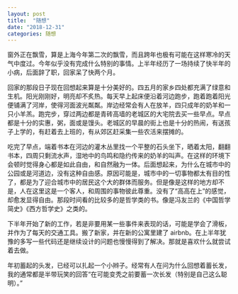 ```yaml
---
layout: post
title:  "随想"
date: "2018-12-31"
categories: 随想
---
```


窗外正在飘雪，算是上海今年第二次的飘雪，而且跨年也极有可能在这样寒冷的天气中度过。今年似乎没有完成什么特别的事情。上半年经历了一场持续了快半年的小病，后面辞了职，回家呆了快两个月。

回家的那段日子现在回想起来算是十分美好的。四五月的家乡四处都充满了绿意和生机。阳光刚刚好，明亮却不炙热。每天早上起床便沿着河边跑步，跑着跑着阳光便铺满了河岸，使得河面波光粼粼。岸边经常会有人在放羊，四只成年的奶羊和一只小羊羔。跑完步，穿过两边都是青砖高墙的老城区的大宅院去买一些早点。早点都是十分的实惠，粥，面或是馒头。老城区的早晨的街上也是十分的热闹，有送孩子上学的，有赶着去上班的，有从郊区赶采集一些农活来摆摊的。

吃完了早点，端着书本在河边的灌木丛里找一个平整的石头坐下，晒着太阳，翻翻书本，四周只剩流水声，湿地中的鸟鸣和隐约传来的奶羊的叫声。在这样的环境下会顿时觉得身心都是如此自由，和自然融为一体。后面想起来，为什么在城市中的公园或是河道边，没有这种自由感。原因可能是，城市中的一切事物都太有目的性了，都是为了迎合城市中的居民这个大的群体而服务。但是像是这样的地方却不是，人在这里这是一个客人，和周围的事物彼此尊重。没有了“高高在上”的感觉，却愈发显得自由。那段时间看的比较多的是哲学类的书。像是冯友兰的《中国哲学简史》《西方哲学史》之类的。

下半年开始了新的工作，若是非要用某一些事件来表现的话，可能是学会了滑板，并作为了每天的交通工具。搬了新家，并在新的公寓里建了 airbnb。在上半年犹豫的多写一些代码还是继续设计的问题也慢慢得到了解决。那就是喜欢什么就尝试着去做。

年初蓄起的头发，已经可以扎起一个小辫子。经常有人在问为什么回想着蓄长发，我的通常都是半带玩笑的回答“在可能变秃之前要蓄一次长发（特别是自己这么聪明）。”

